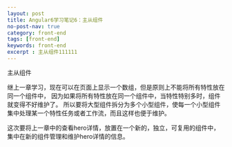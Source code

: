 ```yaml
---
layout: post
title: Angular6学习笔记6：主从组件
no-post-nav: true
category: front-end
tags: [front-end]
keywords: front-end
excerpt : 主从组件111111
---
```


主从组件

继上一章学习，现在可以在页面上显示一个数组，但是原则上不能将所有特性放在同一个组件中，
因为如果将所有特性放在同一个组件中，当特性特别多时，组件就变得不好维护了。
所以要将大型组件拆分为多个小型组件，使每一个小型组件集中处理某一个特性任务或者工作流，而且这样也便于维护。<br/>

这次要将上一章中的查看hero详情，放置在一个新的，独立，可复用的组件中，集中在新的组件管理和维护hero详情的信息。
